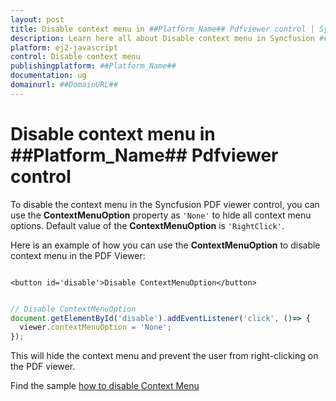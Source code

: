 ```yaml
---
layout: post
title: Disable context menu in ##Platform_Name## Pdfviewer control | Syncfusion
description: Learn here all about Disable context menu in Syncfusion ##Platform_Name## Pdfviewer control of Syncfusion Essential JS 2 and more.
platform: ej2-javascript
control: Disable context menu 
publishingplatform: ##Platform_Name##
documentation: ug
domainurl: ##DomainURL##
---
```


# Disable context menu in ##Platform_Name## Pdfviewer control

To disable the context menu in the Syncfusion PDF viewer control, you can use the **ContextMenuOption** property as `'None'` to hide all context menu options. Default value of the **ContextMenuOption** is `'RightClick'`.

Here is an example of how you can use the **ContextMenuOption** to disable context menu in the PDF Viewer:

```

<button id='disable'>Disable ContextMenuOption</button>

```

```ts

// Disable ContextMenuOption
document.getElementById('disable').addEventListener('click', ()=> {
  viewer.contextMenuOption = 'None';
});

```

This will hide the context menu and prevent the user from right-clicking on the PDF viewer.

Find the sample [how to disable Context Menu](https://stackblitz.com/edit/e99te3-ha9bkx?devtoolsheight=33&file=index.ts)